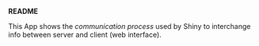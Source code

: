 **README**

This App shows the _communication process_ used by Shiny to interchange info between server and client (web interface). 
